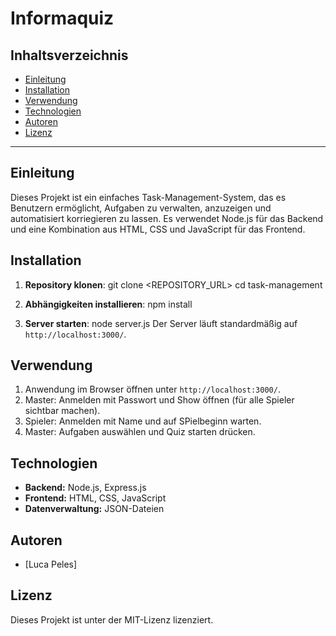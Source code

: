 # **Informaquiz**

## **Inhaltsverzeichnis**
- [Einleitung](#einleitung)
- [Installation](#installation)
- [Verwendung](#verwendung)
- [Technologien](#technologien)
- [Autoren](#autoren)
- [Lizenz](#lizenz)

---

## **Einleitung**
Dieses Projekt ist ein einfaches Task-Management-System, das es Benutzern ermöglicht, Aufgaben zu verwalten, anzuzeigen und automatisiert korriegieren zu lassen. Es verwendet Node.js für das Backend und eine Kombination aus HTML, CSS und JavaScript für das Frontend.

## **Installation**
1. **Repository klonen**:
   git clone <REPOSITORY_URL>
   cd task-management

2. **Abhängigkeiten installieren**:
   npm install

3. **Server starten**:
   node server.js
   Der Server läuft standardmäßig auf `http://localhost:3000/`.

## **Verwendung**
1. Anwendung im Browser öffnen unter `http://localhost:3000/`.
2. Master: Anmelden mit Passwort und Show öffnen (für alle Spieler sichtbar machen).
3. Spieler: Anmelden mit Name und auf SPielbeginn warten.
4. Master: Aufgaben auswählen und Quiz starten drücken.

## **Technologien**
- **Backend:** Node.js, Express.js
- **Frontend:** HTML, CSS, JavaScript
- **Datenverwaltung:** JSON-Dateien

## **Autoren**
- [Luca Peles]

## **Lizenz**
Dieses Projekt ist unter der MIT-Lizenz lizenziert.
